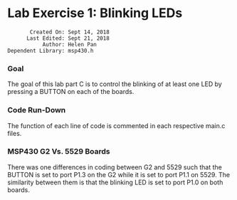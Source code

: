 # Lab Exercise 1: Blinking LEDs

           Created On: Sept 14, 2018
          Last Edited: Sept 21, 2018
               Author: Helen Pan
    Dependent Library: msp430.h

### Goal

The goal of this lab part C is to control the blinking of at least one LED by pressing a BUTTON on each of the boards.

### Code Run-Down

The function of each line of code is commented in each respective main.c files.

### MSP430 G2 Vs. 5529 Boards

There was one differences in coding between G2 and 5529 such that the BUTTON is set to port P1.3 on the G2 while it is set to port P1.1 on 5529. The similarity between them is that the blinking LED is set to port P1.0 on both boards.  
